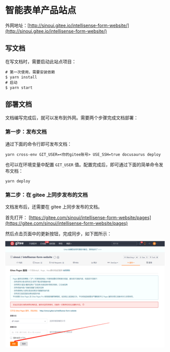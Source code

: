 # 智能表单产品站点

外网地址：[http://sinoui.gitee.io/intellisense-form-website/](http://sinoui.gitee.io/intellisense-form-website/)

## 写文档

在写文档时，需要启动此站点项目：

```shell
# 第一次使用，需要安装依赖
$ yarn install
# 启动
$ yarn start
```

## 部署文档

文档编写完成后，就可以发布到外网。需要两个步骤完成文档部署：

### 第一步：发布文档

通过下面的命令行即可发布文档：

```shell
yarn cross-env GIT_USER=<你的gitee账号> USE_SSH=true docusaurus deploy
```

也可以在环境变量中配置 `GIT_USER` 值。配置完成后，即可通过下面的简单命令发布文档：

```shell
yarn deploy
```

### 第二步：在 gitee 上同步发布的文档

文档发布后，还需要在 gitee 上同步发布的文档。

首先打开： [https://gitee.com/sinoui/intellisense-form-website/pages](https://gitee.com/sinoui/intellisense-form-website/pages)

然后点击页面中的更新按钮，完成同步，如下图所示：

![同步发布的文档](images/update-page.png)

